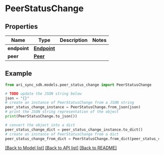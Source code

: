 # PeerStatusChange


## Properties

Name | Type | Description | Notes
------------ | ------------- | ------------- | -------------
**endpoint** | [**Endpoint**](Endpoint.md) |  | 
**peer** | [**Peer**](Peer.md) |  | 

## Example

```python
from ari_sync_sdk.models.peer_status_change import PeerStatusChange

# TODO update the JSON string below
json = "{}"
# create an instance of PeerStatusChange from a JSON string
peer_status_change_instance = PeerStatusChange.from_json(json)
# print the JSON string representation of the object
print(PeerStatusChange.to_json())

# convert the object into a dict
peer_status_change_dict = peer_status_change_instance.to_dict()
# create an instance of PeerStatusChange from a dict
peer_status_change_from_dict = PeerStatusChange.from_dict(peer_status_change_dict)
```
[[Back to Model list]](../README.md#documentation-for-models) [[Back to API list]](../README.md#documentation-for-api-endpoints) [[Back to README]](../README.md)


